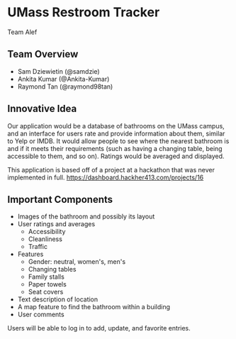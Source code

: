 # UMass Restroom Tracker
Team Alef

## Team Overview
* Sam Dziewietin (@samdzie)
* Ankita Kumar (@Ankita-Kumar)
* Raymond Tan (@raymond98tan)

## Innovative Idea
Our application would be a database of bathrooms on the UMass campus, and an interface for users rate and provide information about them, similar to Yelp or IMDB. It would allow people to see where the nearest bathroom is and if it meets their requirements (such as having a changing table, being accessible to them, and so on). Ratings would be averaged and displayed.

This application is based off of a project at a hackathon that was never implemented in full. https://dashboard.hackher413.com/projects/16 

## Important Components
* Images of the bathroom and possibly its layout
* User ratings and averages
    * Accessibility
    * Cleanliness
    * Traffic
* Features
    * Gender: neutral, women's, men's
    * Changing tables
    * Family stalls
    * Paper towels
    * Seat covers
* Text description of location
* A map feature to find the bathroom within a building
* User comments

Users will be able to log in to add, update, and favorite entries.